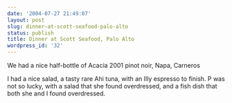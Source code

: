 ```yaml
---
date: '2004-07-27 21:49:07'
layout: post
slug: dinner-at-scott-seafood-palo-alto
status: publish
title: Dinner at Scott Seafood, Palo Alto
wordpress_id: '32'
---
```


We had a nice half-bottle of Acacia 2001 pinot noir, Napa, Carneros

I had a nice salad, a tasty rare Ahi tuna, with an Illy espresso to finish. P was not so lucky, with a salad that she found overdressed, and a fish dish that both she and I found overdressed.

